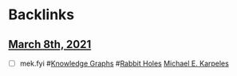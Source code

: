 
# Backlinks
## [March 8th, 2021](<March 8th, 2021.md>)
- [ ] mek.fyi #[Knowledge Graphs](<Knowledge Graphs.md>) #[Rabbit Holes](<Rabbit Holes.md>) [Michael E. Karpeles](<Michael E. Karpeles.md>)

